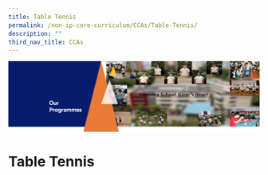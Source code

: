 ```yaml
---
title: Table Tennis
permalink: /non-ip-core-curriculum/CCAs/Table-Tennis/
description: ""
third_nav_title: CCAs
---
```

![](/images/OurProgrammes1.png)

Table Tennis
============